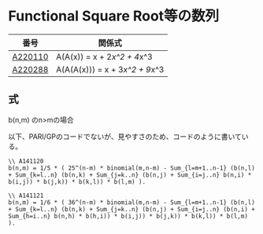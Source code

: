 # Functional Square Root等の数列


| 番号 | 関係式 | 
|----- | ----- | 
| [A220110](https://oeis.org/A220110) |    A(A(x)) = x + 2*x^2 + 4*x^3 |
| [A220288](https://oeis.org/A220288) | A(A(A(x))) = x + 3*x^2 + 9*x^3 |


## 式

b(n,m) のn>mの場合

以下、PARI/GPのコードでないが、見やすさのため、コードのように書いている。

```
\\ A141120
b(n,m) = 1/5 * ( 25^(n-m) * binomial(m,n-m) - Sum_{l=m+1..n-1} (b(n,l) + Sum_{k=l..n} (b(n,k) + Sum_{j=k..n} (b(n,j) + Sum_{i=j..n} b(n,i) * b(i,j)) * b(j,k)) * b(k,l)) * b(l,m) ).

\\ A141121
b(n,m) = 1/6 * ( 36^(n-m) * binomial(m,n-m) - Sum_{l=m+1..n-1} (b(n,l) + Sum_{k=l..n} (b(n,k) + Sum_{j=k..n} (b(n,j) + Sum_{i=j..n} (b(n,i) + Sum_{h=i..n} b(n,h) * b(h,i)) * b(i,j)) * b(j,k)) * b(k,l)) * b(l,m) ).
```
